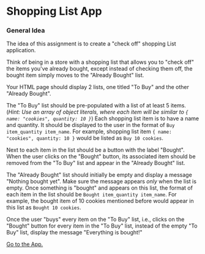 # Shopping List App
### General Idea
The idea of this assignment is to create a "check off" shopping List application.

Think of being in a store with a shopping list that allows you to "check off" the items you've already bought, except instead of checking them off, the bought item simply moves to the "Already Bought" list.

Your HTML page should display 2 lists, one titled "To Buy" and the other "Already Bought".

The "To Buy" list should be pre-populated with a list of at least 5 items. (*Hint: Use an array of object literals, where each item will be similar to `{ name: "cookies", quantity: 10 }`*) Each shopping list item is to have a name and quantity. It should be displayed to the user in the format of `Buy item_quantity item_name`. For example, shopping list item `{ name: "cookies", quantity: 10 }` would be listed as `Buy 10 cookies`.

Next to each item in the list should be a button with the label "Bought". When the user clicks on the "Bought" button, its associated item should be removed from the "To Buy" list and appear in the "Already Bought" list.

The "Already Bought" list should initially be empty and display a message "Nothing bought yet". Make sure the message appears *only* when the list is empty. Once something is "bought" and appears on this list, the format of each item in the list should be `Bought item_quantity item_name`. For example, the bought item of 10 cookies mentioned before would appear in this list as `Bought 10 cookies`.

Once the user "buys" every item on the "To Buy" list, i.e., clicks on the "Bought" button for every item in the "To Buy" list, instead of the empty "To Buy" list, display the message "Everything is bought!"

<a href="https://iamyuqi.github.io/AngularJS/mod2_solution/"> Go to the App. </a>